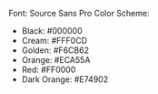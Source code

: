 Font: Source Sans Pro
Color Scheme:

- Black: #000000
- Cream: #FFF0CD
- Golden: #F6CB62
- Orange: #ECA55A
- Red: #FF0000
- Dark Orange: #E74902
